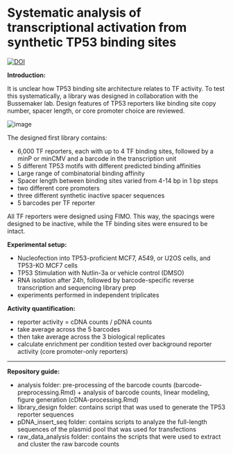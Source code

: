 

# Systematic analysis of transcriptional activation from synthetic TP53 binding sites
  

[![DOI](https://zenodo.org/badge/DOI/10.5281/zenodo.7624305.svg)](https://doi.org/10.5281/zenodo.7624305)

**Introduction:**

It is unclear how TP53 binding site architecture relates to TF activity. To test this systematically, a library was designed in collaboration with the Bussemaker lab. Design features of TP53 reporters like binding site copy number, spacer length, or core promoter choice are reviewed.

![image](https://github.com/mtrauernicht/P53_reporter_scan/assets/57003758/532583f0-e053-4897-a61a-969f1017fed6)

The designed first library contains:
- 6,000 TF reporters, each with up to 4 TF binding sites, followed by a minP or minCMV and a barcode in the transcription unit
- 5 different TP53 motifs with different predicted binding affinities
- Large range of combinatorial binding affinity
- Spacer length between binding sites varied from 4-14 bp in 1 bp steps
- two different core promoters
- three different synthetic inactive spacer sequences
- 5 barcodes per TF reporter

All TF reporters were designed using FIMO. This way, the spacings were designed to be inactive, while the TF binding sites were ensured to be intact.

**Experimental setup:**

- Nucleofection into TP53-proficient MCF7, A549, or U2OS cells, and TP53-KO MCF7 cells
- TP53 Stimulation with Nutlin-3a or vehicle control (DMSO)
- RNA isolation after 24h, followed by barcode-specific reverse transcription and sequencing library prep
- experiments performed in independent triplicates



**Activity quantification:**

- reporter activity = cDNA counts / pDNA counts
- take average across the 5 barcodes
- then take average across the 3 biological replicates
- calculate enrichment per condition tested over background reporter activity (core promoter-only reporters)

___

**Repository guide:**

- analysis folder: pre-processing of the barcode counts (barcode-preprocessing.Rmd) + analysis of barcode counts, linear modeling, figure generation (cDNA-processing.Rmd)
- library_design folder: contains script that was used to generate the TP53 reporter sequences
- pDNA_insert_seq folder: contains scripts to analyze the full-length sequences of the plasmid pool that was used for transfections
- raw_data_analysis folder: contains the scripts that were used to extract and cluster the raw barcode counts
